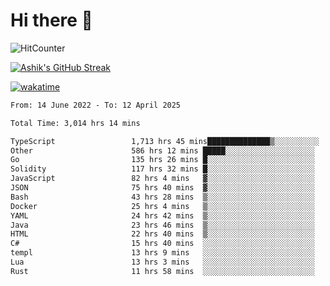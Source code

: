 # Hi there 👋

![HitCounter](https://hits.seeyoufarm.com/api/count/incr/badge.svg?url=https%3A%2F%2Fgithub.com%2Fashrhmn1212%2Fhit-counter)

<!-- ![Contribution Graph](https://github-readme-activity-graph.cyclic.app/graph?username=ashrhmn) -->


<!-- [![Top Langs](https://github-readme-stats.vercel.app/api/top-langs/?username=ashrhmn&layout=compact&theme=synthwave&langs_count=10&card_width=445)](https://github.com/anuraghazra/github-readme-stats) -->

[![Ashik's GitHub Streak](https://github-readme-streak-stats.herokuapp.com/?user=ashrhmn&theme=blood&fire=DD7F1C&background=151515&dates=9f9f9f&border=DD2727)](https://git.io/streak-stats)

<!-- ![Ashik's GitHub stats](https://github-readme-stats.vercel.app/api/?username=ashrhmn&show_icons=true&title_color=fff&icon_color=79ff97&text_color=9f9f9f&bg_color=151515) -->

[![wakatime](https://wakatime.com/badge/user/3df86613-ba63-4631-8e65-0ff18e7becad.svg)](https://wakatime.com/@3df86613-ba63-4631-8e65-0ff18e7becad)

<!--START_SECTION:waka-->

```txt
From: 14 June 2022 - To: 12 April 2025

Total Time: 3,014 hrs 14 mins

TypeScript                 1,713 hrs 45 mins██████████████▒░░░░░░░░░░   56.86 %
Other                      586 hrs 12 mins █████░░░░░░░░░░░░░░░░░░░░   19.45 %
Go                         135 hrs 26 mins █░░░░░░░░░░░░░░░░░░░░░░░░   04.49 %
Solidity                   117 hrs 32 mins █░░░░░░░░░░░░░░░░░░░░░░░░   03.90 %
JavaScript                 82 hrs 4 mins   ▓░░░░░░░░░░░░░░░░░░░░░░░░   02.72 %
JSON                       75 hrs 40 mins  ▓░░░░░░░░░░░░░░░░░░░░░░░░   02.51 %
Bash                       43 hrs 28 mins  ▒░░░░░░░░░░░░░░░░░░░░░░░░   01.44 %
Docker                     25 hrs 4 mins   ▒░░░░░░░░░░░░░░░░░░░░░░░░   00.83 %
YAML                       24 hrs 42 mins  ▒░░░░░░░░░░░░░░░░░░░░░░░░   00.82 %
Java                       23 hrs 46 mins  ▒░░░░░░░░░░░░░░░░░░░░░░░░   00.79 %
HTML                       22 hrs 40 mins  ▒░░░░░░░░░░░░░░░░░░░░░░░░   00.75 %
C#                         15 hrs 40 mins  ░░░░░░░░░░░░░░░░░░░░░░░░░   00.52 %
templ                      13 hrs 9 mins   ░░░░░░░░░░░░░░░░░░░░░░░░░   00.44 %
Lua                        13 hrs 3 mins   ░░░░░░░░░░░░░░░░░░░░░░░░░   00.43 %
Rust                       11 hrs 58 mins  ░░░░░░░░░░░░░░░░░░░░░░░░░   00.40 %
```

<!--END_SECTION:waka-->


<!--### Most Used Languages 
<img src="https://wakatime.com/share/@ashrhmn/24ecb986-5bf8-4607-af7f-0aab08908d8c.png" />

### Favourite Tools
<img src="https://wakatime.com/share/@ashrhmn/f4e08015-f3bc-460a-9228-95a3ba11c604.png" />-->
